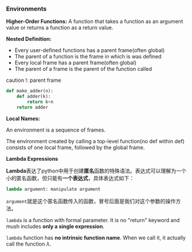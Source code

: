 ### Environments



**Higher-Order Functions:** A function that takes a function as an argument value or returns a function as a return value.



**Nested Definition:** 

* Every user-defined functions has a parent frame(often global)
* The parent of a function is the frame in which is was defined
* Every local frame has a parent frame(often global)
* The parent of a frame is the parent of the function called

caution !: parent frame

```python
def make_adder(n):
	def adder(k):
		return k+n
	return adder
```



**Local Names:**

An environment is a sequence of frames.

The environment created by calling a top-level function(no def within def) consists of one local frame, followed by the global frame.



**Lambda Expressions**

**Lambda**表达了python中用于创建**匿名**函数的特殊语法。表达式可以理解为一个小的匿名函数，但只能有**一个表达式**，具体表达式如下：

```python
lambda argument: manipulate argument
```

`argument`就是这个匿名函数传入的函数，冒号后面是我们对这个参数的操作方法。

`lambda` is a function with formal parameter. It is no "return" keyword and mush includes **only a single expression**.

`lambda` function has **no intrinsic function name**. When we call it, it actually call the function $\lambda$.

